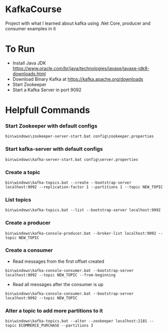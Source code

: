 # KafkaCourse
Project with what I learned about kafka using .Net Core, producer and consumer examples in it 

# To Run
- Install Java JDK https://www.oracle.com/br/java/technologies/javase/javase-jdk8-downloads.html
- Download Binary Kafka at https://kafka.apache.org/downloads
- Start Zookeeper
- Start a Kafka Server in port 9092

# Helpfull Commands

### Start Zookeeper with default configs
`bin\windows\zookeeper-server-start.bat config\zookeeper.properties`

### Start kafka-server with default configs
`bin\windows\kafka-server-start.bat config\server.properties`

### Create a topic
`bin\windows\kafka-topics.bat --create --bootstrap-server localhost:9092 --replication-factor 1 --partitions 1 --topic NEW_TOPIC`

### List topics
`bin\windows\kafka-topics.bat --list --bootstrap-server localhost:9092`

### Create a producer
`bin\windows\kafka-console-producer.bat --broker-list localhost:9092 --topic NEW_TOPIC`

### Create a consumer
- Read messages from the first offset created

`bin\windows\kafka-console-consumer.bat --bootstrap-server localhost:9092 --topic NEW_TOPIC --from-beginning`

- Read all messages after the consumer is up

`bin\windows\kafka-console-consumer.bat --bootstrap-server localhost:9092 --topic NEW_TOPIC`

### Alter a topic to add more partitions to it 
`bin\windows\kafka-topics.bat --alter --zookeeper localhost:2181 --topic ECOMMERCE_PURCHASE --partitions 3`
